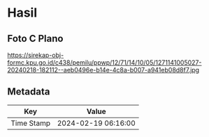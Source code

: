 # Hasil

## Foto C Plano

https://sirekap-obj-formc.kpu.go.id/c438/pemilu/ppwp/12/71/14/10/05/1271141005027-20240218-182112--aeb0496e-b14e-4c8a-b007-a941eb08d8f7.jpg


## Metadata

| Key        | Value               |
| ---------- | ------------------- |
| Time Stamp | 2024-02-19 06:16:00 |



